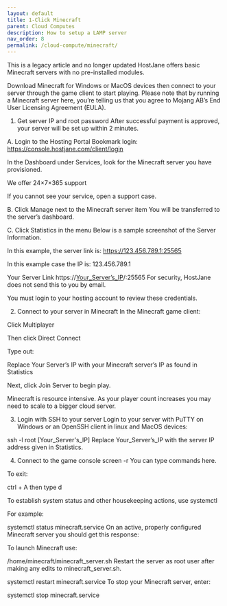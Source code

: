 ```yaml
---
layout: default
title: 1-Click Minecraft
parent: Cloud Computes
description: How to setup a LAMP server
nav_order: 8
permalink: /cloud-compute/minecraft/
---
```


This is a legacy article and no longer updated
HostJane offers basic Minecraft servers with no pre-installed modules.

Download Minecraft for Windows or MacOS devices then connect to your server through the game client to start playing.
Please note that by running a Minecraft server here, you’re telling us that you agree to Mojang AB’s End User Licensing Agreement (EULA).
1. Get server IP and root password
After successful payment is approved, your server will be set up within 2 minutes.

A. Login to the Hosting Portal
Bookmark login: https://console.hostjane.com/client/login

In the Dashboard under Services, look for the Minecraft server you have provisioned.


We offer 24×7×365 support

If you cannot see your service, open a support case.

B. Click Manage next to the Minecraft server item
You will be transferred to the server’s dashboard.


C. Click Statistics in the menu
Below is a sample screenshot of the Server Information.


In this example, the server link is: https://123.456.789.1:25565

In this example case the IP is: 123.456.789.1

Your Server Link
https://[Your_Server’s_IP]/:25565
For security, HostJane does not send this to you by email.

You must login to your hosting account to review these credentials.

2. Connect to your server in Minecraft
In the Minecraft game client:

Click Multiplayer

Then click Direct Connect

Type out:

[Your_Server’s_IP]:25565
Replace Your Server’s IP with your Minecraft server’s IP as found in Statistics

Next, click Join Server to begin play.

Minecraft is resource intensive. As your player count increases you may need to scale to a bigger cloud server.

3. Login with SSH to your server
Login to your server with PuTTY on Windows or an OpenSSH client in linux and MacOS devices:

ssh -l root [Your_Server's_IP]
Replace Your_Server’s_IP with the server IP address given in Statistics.

4. Connect to the game console
screen -r
You can type commands here.

To exit:

ctrl + A then type d

To establish system status and other housekeeping actions, use systemctl

For example:

systemctl status minecraft.service
On an active, properly configured Minecraft server you should get this response:



To launch Minecraft use:

/home/minecraft/minecraft_server.sh
Restart the server as root user after making any edits to minecraft_server.sh.

systemctl restart minecraft.service
To stop your Minecraft server, enter:

systemctl stop minecraft.service